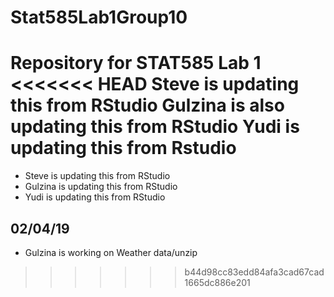 # Stat585Lab1Group10
Repository for STAT585 Lab 1
<<<<<<< HEAD
Steve is updating this from RStudio
Gulzina is also updating this from RStudio
Yudi is updating this from Rstudio
=======
- Steve is updating this from RStudio
- Gulzina is updating this from RStudio
- Yudi is updating this from RStudio


## 02/04/19
- Gulzina is working on Weather data/unzip
>>>>>>> b44d98cc83edd84afa3cad67cad1665dc886e201
